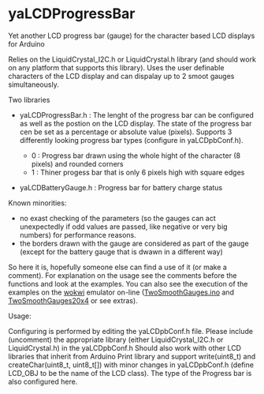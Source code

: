 # yaLCDProgressBar

Yet another LCD progress bar (gauge) for the character based LCD displays for Arduino

Relies on the LiquidCrystal_I2C.h or LiquidCrystal.h library (and should work on any platform that supports this library). Uses the user definable characters of the LCD display and can dispalay up to 2 smoot gauges simultaneously.

Two libraries 
- yaLCDProgressBar.h : The lenght of the progress bar can be configured as well as the postion on the LCD display. The state of the progress bar cen be set as a percentage or absolute value (pixels). Supports 3 differently looking progress bar types (configure in yaLCDpbConf.h).
  - 0 : Progress bar drawn using the whole hight of the character (8 pixels) and rounded corners
  - 1 : Thiner progess bar that is only 6 pixels high with square edges

- yaLCDBatteryGauge.h : Progress bar for battery charge status

Known minorities:
- no exast checking of the parameters (so the gauges can act unexpectedly if odd values are passed, like negative or very big numbers) for performance reasons.
- the borders drawn with the gauge are considered as part of the gauge (except for the battery gauge that is dwawn in a different way) 

So here it is, hopefully someone else can find a use of it (or make a comment).
For explanation on the usage see the comments before the functions and look at the examples.
You can also see the execution of the examples on the [wokwi](https://wokwi.com/) emulator on-line ([TwoSmoothGauges.ino](https://wokwi.com/projects/334758694868746834) and [TwoSmoothGauges20x4](https://wokwi.com/projects/334841453200015954) or see extras).

Usage:

Configuring is performed by editing the yaLCDpbConf.h file.
Please include (uncomment) the appropriate library (either LiquidCrystal_I2C.h or LiquidCrystal.h) in the yaLCDpbConf.h
Should also work with other LCD libraries that inherit from Arduino Print library and support write(uint8_t) and createChar(uint8_t, uint8_t[]) with minor changes in yaLCDpbConf.h (define LCD_OBJ to be the name of the LCD class). The type of the Progress bar is also configured here.
